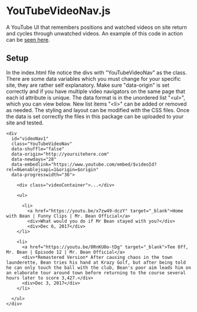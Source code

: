 # YouTubeVideoNav.js

A YouTube UI that remembers positions and watched videos on site return and cycles through unwatched videos. 
An example of this code in action can be [seen here](http://cowardlyvigilantes.com/).

## Setup

In the index.html file notice the divs with "YouTubeVideoNav" as the class. There are some data variables 
which you must change for your specific site, they are rather self explanatory. Make sure "data-origin" is 
set correctly and if you have multiple video navigators on the same page that each id attribute is unique. 
The data format is in the unordered list "&lt;ul&gt;", which you can view below. New list items "&lt;li&gt;" 
can be added or removed as needed. The styling and layout can be modified with the CSS files. Once the data 
is set correctly the files in this package can be uploaded to your site and tested.

```
<div 
  id="videoNav1"
  class="YouTubeVideoNav"
  data-shuffle="false"
  data-origin="http://yoursitehere.com"
  data-newdays="28"
  data-embedlink="https://www.youtube.com/embed/$videoId?rel=0&enablejsapi=1&origin=$origin"
  data-progresswidth="36">
    
    <div class="videoContainer">...</div>

    <ul>
    
      <li>
        <a href="https://youtu.be/x7zw49-dczY" target="_blank">Home with Bean | Funny Clips | Mr. Bean Official</a>
        <div>What would you do if Mr Bean stayed with you?</div>
        <div>Dec 6, 2017</div>
    </li>
    
    <li>
      <a href="https://youtu.be/0RnKU0o-tDg" target="_blank">Tee Off, Mr. Bean | Episode 12 | Mr. Bean Official</a>
      <div>*Remastered Version* After causing chaos in the town launderette, Bean tries his hand at Krazy Golf, but after being told he can only touch the ball with the club, Bean's poor aim leads him on an elaborate tour around town before returning to the course several hours later to score 3,427.</div>
      <div>Dec 3, 2017</div>
    </li>
    
  </ul>
</div>
```
